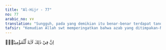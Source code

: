 ```yaml
---
title: "Al-Hijr - 77"
no: 77
arabic_no: ٧٧
translation: "Sungguh, pada yang demikian itu benar-benar terdapat tanda (kekuasaan Allah) bagi orang yang beriman."
tafsir: "Kemudian Allah swt memperingatkan bahwa azab yang ditimpakan-Nya kepada kaum Lut sehingga mereka hancur binasa serta terhindarnya Lut beserta pengikutnya merupakan tanda-tanda kekuasaan dan kebesaran Allah. Dia akan mengazab setiap orang yang ingkar dan durhaka dan memberi pahala orang-orang yang beriman kepada-Nya. Sedang bagi orang-orang kafir, peristiwa yang menghancurkan kaum Lut itu hanyalah semata-mata akibat bencana alam. Adanya gempa bumi, panas terik sepanjang tahun, dan timbulnya wabah penyakit adalah suatu hal yang biasa terjadi di alam ini, tidak ada hubungan dengan kedurhakaan dan keingkaran manusia pada Allah swt."
---
```

اِنَّ فِيْ ذٰلِكَ لَاٰيَةً لِّلْمُؤْمِنِيْنَۗ  